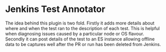 # Jenkins Test Annotator

The idea behind this plugin is two fold.
Firstly it adds more details about where and when the test ran to the description of each test.  This is helpful when diagnosing issues caused by a particular node or OS flavour.
Secondly it can post details of the test to an ES instance allowing offline data to be captures well after the PR or run has been deleted from Jenkins.
